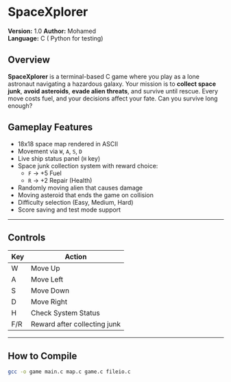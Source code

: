 # SpaceXplorer

**Version:** 1.0 
**Author:** Mohamed  
**Language:** C ( Python for testing)

## Overview

**SpaceXplorer** is a terminal-based C game where you play as a lone astronaut navigating a hazardous galaxy. Your mission is to **collect space junk**, **avoid asteroids**, **evade alien threats**, and survive until rescue. Every move costs fuel, and your decisions affect your fate. Can you survive long enough?

## Gameplay Features

- 18x18 space map rendered in ASCII
- Movement via `W`, `A`, `S`, `D`
- Live ship status panel (`H` key)
- Space junk collection system with reward choice:
  - `F` → +5 Fuel
  - `R` → +2 Repair (Health)
- Randomly moving alien that causes damage
- Moving asteroid that ends the game on collision
- Difficulty selection (Easy, Medium, Hard)
- Score saving and test mode support

---

## Controls

| Key | Action                     |
|-----|----------------------------|
| W   | Move Up                   |
| A   | Move Left                 |
| S   | Move Down                |
| D   | Move Right               |
| H   | Check System Status      |
| F/R | Reward after collecting junk |

---

## How to Compile

```bash
gcc -o game main.c map.c game.c fileio.c
